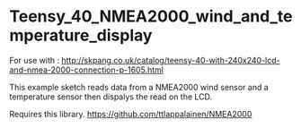 # Teensy_40_NMEA2000_wind_and_temperature_display
 
For use with :
http://skpang.co.uk/catalog/teensy-40-with-240x240-lcd-and-nmea-2000-connection-p-1605.html

This example sketch reads data from a NMEA2000 wind sensor and a temperature sensor then dispalys the read on the LCD.


Requires this library.
https://github.com/ttlappalainen/NMEA2000
